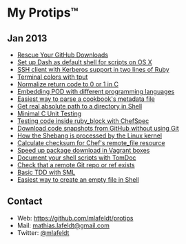 # My Protips™

## Jan 2013

- [Rescue Your GitHub Downloads](https://github.com/mlafeldt/protips/blob/master/001-rescue_your_github_downloads.md)
- [Set up Dash as default shell for scripts on OS X](https://github.com/mlafeldt/protips/blob/master/002-dash_osx.md)
- [SSH client with Kerberos support in two lines of Ruby](https://github.com/mlafeldt/protips/blob/master/003-ssh_ruby_client.md)
- [Terminal colors with tput](https://github.com/mlafeldt/protips/blob/master/004-terminal_colors_with_tput.md)
- [Normalize return code to 0 or 1 in C](https://github.com/mlafeldt/protips/blob/master/005-normalize_c_return_code.md)
- [Embedding POD with different programming languages](https://github.com/mlafeldt/protips/blob/master/006-pod_embedding.md)
- [Easiest way to parse a cookbook's metadata file](https://github.com/mlafeldt/protips/blob/master/007-chef_parse_metadata.md)
- [Get real absolute path to a directory in Shell](https://github.com/mlafeldt/protips/blob/master/008-shell_realpath.md)
- [Minimal C Unit Testing](https://github.com/mlafeldt/protips/blob/master/009-minimal-c-unit-testing.md)
- [Testing code inside ruby_block with ChefSpec](https://github.com/mlafeldt/protips/blob/master/010-test_ruby_block_with_chefspec.md)
- [Download code snapshots from GitHub without using Git](https://github.com/mlafeldt/protips/blob/master/011-github_archive_download.md)
- [How the Shebang is processed by the Linux kernel](https://github.com/mlafeldt/protips/blob/master/012-linux_shebang.md)
- [Calculate checksum for Chef's remote_file resource](https://github.com/mlafeldt/protips/blob/master/013-chef_remote_file_checksum.md)
- [Speed up package download in Vagrant boxes](https://github.com/mlafeldt/protips/blob/master/014-vagrant_speed_up_package_download.md)
- [Document your shell scripts with TomDoc](https://github.com/mlafeldt/protips/blob/master/015-tomdoc_shell.md)
- [Check that a remote Git repo or ref exists](https://github.com/mlafeldt/protips/blob/master/016-git_ls_remote.md)
- [Basic TDD with SML](https://github.com/mlafeldt/protips/blob/master/017-sml_tdd.md)
- [Easiest way to create an empty file in Shell](https://github.com/mlafeldt/protips/blob/master/018-shell_empty_file.md)


Contact
-------

* Web: <https://github.com/mlafeldt/protips>
* Mail: <mathias.lafeldt@gmail.com>
* Twitter: [@mlafeldt](https://twitter.com/mlafeldt)
